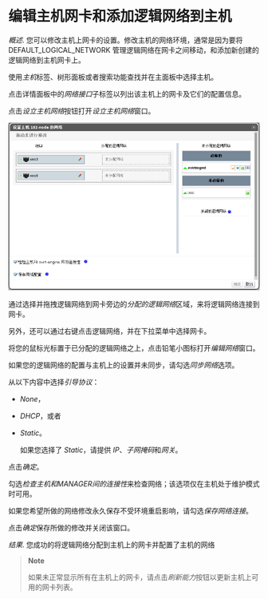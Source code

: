 # 编辑主机网卡和添加逻辑网络到主机

*概述*.
您可以修改主机上网卡的设置。修改主机的网络环境，通常是因为要将
DEFAULT\_LOGICAL\_NETWORK
管理逻辑网络在网卡之间移动，和添加新创建的逻辑网络到主机网卡上。

使用*主机*标签、树形面板或者搜索功能查找并在主面板中选择主机。

点击详情面板中的*网络接口*子标签以列出该主机上的网卡及它们的配置信息。

点击*设立主机网络*按钮打开*设立主机网络*窗口。

![设立主机网络窗口](../images/Hosts-Setup_Host_Networks_Window.png)

通过选择并拖拽逻辑网络到网卡旁边的*分配的逻辑网络*区域，来将逻辑网络连接到网卡。

另外，还可以通过右键点击逻辑网络，并在下拉菜单中选择网卡。

将您的鼠标光标置于已分配的逻辑网络之上，点击铅笔小图标打开*编辑网络*窗口。

如果您的逻辑网络的配置与主机上的设置并未同步，请勾选*同步网络*选项。

从以下内容中选择*引导协议*：

-   *None*， 

-   *DHCP*，或者

-   *Static*。

    如果您选择了 *Static*，请提供 *IP*、*子网掩码*和*网关*。

点击*确定*。

勾选*检查主机和MANAGER间的连接性*来检查网络；该选项仅在主机处于维护模式时可用。

如果您希望所做的网络修改永久保存不受环境重启影响，请勾选*保存网络连接*。

点击*确定*保存所做的修改并关闭该窗口。

*结果*.
您成功的将逻辑网络分配到主机上的网卡并配置了主机的网络

> **Note**
>
> 如果未正常显示所有在主机上的网卡，请点击*刷新能力*按钮以更新主机上可用的网卡列表。
